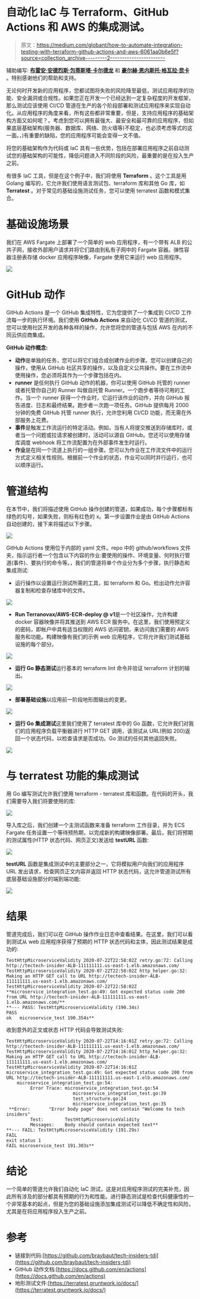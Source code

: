 # 自动化 IaC 与 Terraform、GitHub Actions 和 AWS 的集成测试。

> 原文：<https://medium.com/globant/how-to-automate-integration-testing-with-terraform-github-actions-and-aws-6061aa0b6e5f?source=collection_archive---------2----------------------->

辅助编写: [**布雷安·安德烈斯·包蒂斯塔·卡尔德龙**](https://www.linkedin.com/in/brayanbautista/) 和 [**豪尔赫·恩内斯托·格瓦拉·昆卡**](https://www.linkedin.com/in/guevaraernesto/) 。特别感谢他们的帮助和支持。

无论何时开发新的应用程序，您都试图将失败的风险降至最低，测试应用程序的功能、安全漏洞或合规性。如果您正在开发一个已经达到一定复杂程度的开发框架，那么测试应该使用 CI/CD 管道在生产的各个阶段部署和测试应用程序来实现自动化。从应用程序的角度来看，所有这些都非常重要，但是，支持应用程序的基础架构方面又如何呢？。考虑到您可以拥有最强大、最安全和最可靠的应用程序，但如果底层基础架构(服务器、数据库、网络、防火墙等)不稳定，也必须考虑等式的这一面。，)有重要的缺陷，您的应用程序可能会变得一文不值。

将您的基础架构作为代码或 IaC 具有一些优势，包括在部署应用程序之前自动测试您的基础架构的可能性，降低问题进入不同阶段的风险，最重要的是在投入生产之前。

有很多 IaC 工具，但是在这个例子中，我们将使用 **Terraform** 。这个工具是用 Golang 编写的，它允许我们使用语言测试包、terraform 库和其他 Go 库，如 **Terratest** 。对于常见的基础设施测试任务，您可以使用 terratest 函数和模式集合。

# **基础设施场景**

我们在 AWS Fargate 上部署了一个简单的 web 应用程序，有一个带有 ALB 的公共子网，接收外部用户请求并将它们路由到私有子网中的 Fargate 容器。弹性容器注册表存储 docker 应用程序映像，Fargate 使用它来运行 web 应用程序。

![](img/8ae2cc32816d2e285dd808dd0d5ab130.png)

# **GitHub 动作**

GitHub Actions 是一个 GitHub 集成特性，它为您提供了一个集成到 CI/CD 工作流每一步的执行环境。我们使用 **GitHub Actions** 来自动化 CI/CD 管道的测试，您可以使用社区开发的各种各样的操作，允许您将您的管道与包括 AWS 在内的不同云供应商集成。

**GitHub 动作概念:**

*   **动作**是单独的任务，您可以将它们组合成创建作业的步骤。您可以创建自己的操作，使用从 GitHub 社区共享的操作，以及自定义公共操作。要在工作流中使用操作，您必须将其作为一个步骤包括在内。
*   **runner** 是任何执行 GitHub 动作的机器，你可以使用 GitHub 托管的 runner 或者托管你自己的 Runner 叫做自托管 Runner。一个跑步者等待可用的工作。当一个 runner 获得一个作业时，它运行该作业的动作，并向 GitHub 报告进度、日志和最终结果。跑步者一次跑一项任务。GitHub 提供每月 2000 分钟的免费 GitHub 托管 runner 执行，允许您利用 CI/CD 功能，而无需在外部服务上花费。
*   **事件**是触发工作流运行的特定活动。例如，当有人将提交推送到存储库时，或者当一个问题或拉请求被创建时，活动可以源自 GitHub。您还可以使用存储库调度 webhook 将工作流配置为在外部事件发生时运行。
*   **作业**是在同一个流道上执行的一组步骤。您可以为作业在工作流文件中的运行方式定义相关性规则。根据前一个作业的状态，作业可以同时并行运行，也可以顺序运行。

# 管道结构

在本节中，我们将描述使用 GitHub 操作创建的管道，如果成功，每个步骤都标有绿色的勾号，如果失败，则标有红色的 x。第一步设置作业是由 GitHub Actions 自动创建的，接下来将描述以下步骤。

![](img/c3a68fb5fcd05ed195f9427740973b56.png)

GitHub Actions 使用位于内部的 yaml 文件。repo 中的 github/workflows 文件夹，指示运行者一个包含以下内容的作业:要使用的操作、环境变量、何时执行管道(事件)、要执行的命令等。，我们的管道将单个作业分为多个步骤，执行静态和集成测试:

*   运行操作以设置运行测试所需的工具，如 terraform 和 Go。检出动作允许容器复制和检查存储库中的文件。

![](img/0fd5b155d0adbd376b8109cc23917fbf.png)

*   **Run Terranovax/AWS-ECR-deploy @ v1**是一个社区操作，允许构建 docker 容器映像并将其推送到 AWS ECR 服务中。在这里，我们使用预定义的密码，即帐户中具有适当权限的 AWS 访问密钥，来访问我们需要的 AWS 服务和功能。构建映像有我们的示例 web 应用程序，它将允许我们测试基础设施的每个部分。

![](img/06074b76da822f6eb105ea040d26b2d4.png)

*   **运行 Go 静态测试**运行基本的 terraform lint 命令并验证 terraform 计划的输出。

![](img/6954edf6e94f40c412532a50761c21a2.png)

*   **部署基础设施**以应用前一阶段地形图输出的变更。

![](img/8799ca8ac6b2ec6ead88fba842f57870.png)

*   **运行 Go 集成测试**这里我们使用了 terratest 库中的 Go 函数，它允许我们对我们的应用程序负载平衡器进行 HTTP GET 调用，该测试从 URL(例如 200)返回一个状态代码，以检查请求是否成功。Go 测试的任何其他返回失败。

![](img/29b6a2319d173d4d325c2bc80366d2de.png)

# **与 terratest 功能的集成测试**

用 Go 编写测试允许我们使用 terraform - terratest 库和函数。在代码的开头，我们需要导入我们将要使用的库:

![](img/74c90796e4e84d0cb18c4eb479857a04.png)

导入库之后，我们创建一个主测试函数来准备 terraform 工作目录，并为 ECS Fargate 任务设置一个等待预热期，以完成新的构建映像部署。最后，我们将预期的测试属性(HTTP 状态代码、网页正文)发送给 **testURL** 函数:

![](img/485ec27fbeaadcfeaba5e5a6375f422a.png)

**testURL** 函数是集成测试中的主要部分之一，它将模拟用户向我们的应用程序 URL 发出请求，检查网页正文内容并返回 HTTP 状态代码，这允许管道测试所有底层基础设施部分的端到端功能:

![](img/e3ddb74da1100478ef6c036c23ca42c3.png)

# 结果

管道完成后，我们可以在 GitHub 操作作业日志中查看结果。在这里，我们可以看到测试从 web 应用程序获得了预期的 HTTP 状态代码和主体，因此测试结果是成功的:

```
TestHttpMicroserviceValidity 2020-07-22T22:58:02Z retry.go:72: Calling http://tectech-insider-ALB-111111111.us-east-1.elb.amazonaws.com/
TestHttpMicroserviceValidity 2020-07-22T22:58:02Z http_helper.go:32: Making an HTTP GET call to URL http://tectech-insider-ALB-111111111.us-east-1.elb.amazonaws.com/
TestHttpMicroserviceValidity 2020-07-22T22:58:02Z **microservice_integration_test.go:49: Got expected status code 200 from URL http://tectech-insider-ALB-111111111.us-east-1.elb.amazonaws.com/**
**--- PASS: TestHttpMicroserviceValidity (190.34s)
PASS
ok   microservice_test 190.354s**
```

收到意外的正文或状态 HTTP 代码会导致测试失败:

```
TestHttpMicroserviceValidity 2020-07-22T14:16:01Z retry.go:72: Calling http://tectech-insider-ALB-111111111.us-east-1.elb.amazonaws.com/
TestHttpMicroserviceValidity 2020-07-22T14:16:01Z http_helper.go:32: Making an HTTP GET call to URL http://tectech-insider-ALB-111111111.us-east-1.elb.amazonaws.com/
TestHttpMicroserviceValidity 2020-07-22T14:16:01Z microservice_integration_test.go:49: Got expected status code 200 from URL http://tectech-insider-ALB-111111111.us-east-1.elb.amazonaws.com/
    microservice_integration_test.go:54: 
         Error Trace: microservice_integration_test.go:54
                         microservice_integration_test.go:39
                         test_structure.go:24
                         microservice_integration_test.go:35
 **Error:       "Error body page" does not contain "Welcome to tech insiders"
         Test:        TestHttpMicroserviceValidity
         Messages:    Body should contain expected text**
**--- FAIL: TestHttpMicroserviceValidity (191.29s)
FAIL
exit status 1
FAIL microservice_test 191.303s**
```

# **结论**

一个简单的管道允许我们自动化 IaC 测试，这是对应用程序测试的完美补充，因此所有涉及的部分都具有预期的行为和性能。进行静态测试是检查代码健康性的一个非常基本的起点，但是为您的基础设施添加集成测试可以降低不确定性和风险，尤其是在将应用程序投入生产之前。

# 参考

*   链接到代码:[https://github.com/braybaut/tech-insiders-tdi](https://github.com/braybaut/tech-insiders-tdi)
*   GitHub 动作文档:[https://docs.github.com/en/actions](https://docs.github.com/en/actions)
*   地形测试文件:[https://terratest.gruntwork.io/docs/](https://terratest.gruntwork.io/docs/)